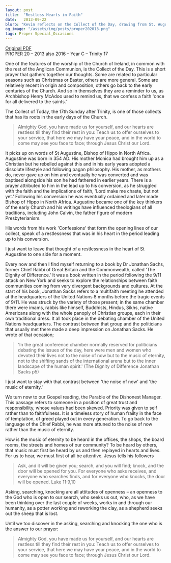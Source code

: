 ```yaml
---
layout: post
title:  "Restless Hearts in Faith"
date:   2013-09-22
blurb: "Kevin reflects on the Collect of the Day, drawing from St. Augustine's journey to faith and his famous words about our hearts being restless until they find rest in God. He also references Dr. Jonathan Sachs's work on interfaith dialogue and the contrast between the 'noise of now' and the 'music of eternity.' The sermon emphasizes the need for attentiveness to God's presence in our lives and the importance of seeking, asking, and knocking to find the peace and rest that only God can provide."
og_image: "/assets/img/posts/proper202013.png"
tags: Proper Special_Occasions
---
```

[Original PDF](/assets/pdf/proper202013.pdf)    
PROPER 20 – 2013 also 2016 – Year C – Trinity 17

One of the features of the worship of the Church of Ireland, in common with the rest of the Anglican Communion, is the Collect of the Day. This is a short prayer that gathers together our thoughts. Some are related to particular seasons such as Christmas or Easter, others are more general. Some are relatively recent in origin and composition, others go back to the early centuries of the Church. And so in themselves they are a reminder to us, as Archbishop Henry McAdoo used to remind us, that we confess a faith 'once for all delivered to the saints.'

The Collect of Today, the 17th Sunday after Trinity, is one of those collects that has its roots in the early days of the Church.

> Almighty God,
> you have made us for yourself,
> and our hearts are restless till they find their rest in you:
> Teach us to offer ourselves to your service,
> that here we may have your peace,
> and in the world to come may see you face to face;
> through Jesus Christ our Lord.

It picks up on words of St Augustine, Bishop of Hippo in North Africa. Augustine was born in 354 AD. His mother Monica had brought him up as a Christian but he rebelled against this and in his early years adopted a dissolute lifestyle and following pagan philosophy. His mother, as mothers do, never gave up on him and eventually he was converted and was baptised alongside his son he had fathered in earlier years. There is a prayer attributed to him in the lead up to his conversion, as he struggled with the faith and the implications of faith, 'Lord make me chaste, but not yet.' Following his conversion he was eventually ordained and later made Bishop of Hippo in North Africa. Augustine became one of the key thinkers of the early Church and his writings have influenced theologians of all traditions, including John Calvin, the father figure of modern Presbyterianism.

His words from his work 'Confessions' that form the opening lines of our collect, speak of a restlessness that was in his heart in the period leading up to his conversion.

I just want to leave that thought of a restlessness in the heart of St Augustine to one side for a moment.

Every now and then I find myself returning to a book by Dr Jonathan Sachs, former Chief Rabbi of Great Britain and the Commonwealth, called 'The Dignity of Difference.' It was a book written in the period following the 9/11 attack on New York and seeks to explore the relationships between faith communities coming from very divergent backgrounds and cultures. At the start of his book, Jonathan Sacks refers to a multifaith meeting he attended at the headquarters of the United Nations 8 months before the tragic events of 9/11. He was struck by the variety of those present; in the same chamber there were imams, rabbis like himself, Buddhists, Hindus, Sikhs, native Americans along with the whole panoply of Christian groups, each in their own traditional dress. It all took place in the debating chamber of the United Nations headquarters. The contrast between that group and the politicians that usually met there made a deep impression on Jonathan Sacks. He wrote of that occasion;

> 'In the great conference chamber normally reserved for politicians debating the issues of the day, here were men and women who devoted their lives not to the noise of now but to the music of eternity, not to the shifting sands of the international arena but to the inner landscape of the human spirit.' (The Dignity of Difference Jonathan Sacks p5)

I just want to stay with that contrast between 'the noise of now' and 'the music of eternity.'

We turn now to our Gospel reading, the Parable of the Dishonest Manager. This passage refers to someone in a position of great trust and responsibility, whose values had been skewed. Priority was given to self rather than to faithfulness. It is a timeless story of human frailty in the face of temptation, of greed played out in every generation. To go back to the language of the Chief Rabbi, he was more attuned to the noise of now rather than the music of eternity.

How is the music of eternity to be heard in the offices, the shops, the board rooms, the streets and homes of our community? To be heard by others, that music must first be heard by us and then replayed in hearts and lives. For us to hear, we must first of all be attentive. Jesus tells his followers

> Ask, and it will be given you; search, and you will find; knock, and the door will be opened for you. For everyone who asks receives, and everyone who searches finds, and for everyone who knocks, the door will be opened. Luke 11:9,10

Asking, searching, knocking are all attitudes of openness – an openness to the God who is open to our search, who seeks us out, who, as we have been thinking over the last couple of weeks, works in and through our humanity, as a potter working and reworking the clay, as a shepherd seeks out the sheep that is lost.

Until we too discover in the asking, searching and knocking the one who is the answer to our prayer:

> Almighty God,
> you have made us for yourself,
> and our hearts are restless till they find their rest in you:
> Teach us to offer ourselves to your service,
> that here we may have your peace,
> and in the world to come may see you face to face;
> through Jesus Christ our Lord.
